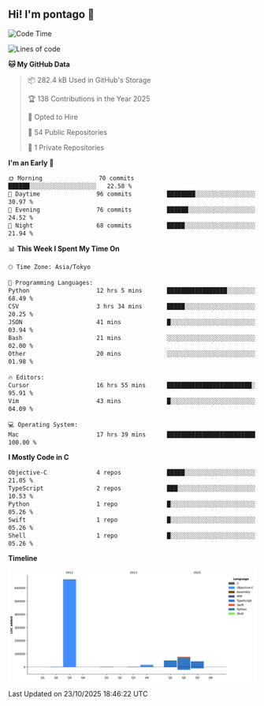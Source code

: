 ## Hi! I'm pontago 👋

<!--START_SECTION:waka-->
![Code Time](http://img.shields.io/badge/Code%20Time-705%20hrs%203%20mins-blue)

![Lines of code](https://img.shields.io/badge/From%20Hello%20World%20I%27ve%20Written-850.2%20thousand%20lines%20of%20code-blue)

**🐱 My GitHub Data** 

> 📦 282.4 kB Used in GitHub's Storage 
 > 
> 🏆 138 Contributions in the Year 2025
 > 
> 💼 Opted to Hire
 > 
> 📜 54 Public Repositories 
 > 
> 🔑 1 Private Repositories 
 > 
**I'm an Early 🐤** 

```text
🌞 Morning                70 commits          ██████░░░░░░░░░░░░░░░░░░░   22.58 % 
🌆 Daytime                96 commits          ████████░░░░░░░░░░░░░░░░░   30.97 % 
🌃 Evening                76 commits          ██████░░░░░░░░░░░░░░░░░░░   24.52 % 
🌙 Night                  68 commits          █████░░░░░░░░░░░░░░░░░░░░   21.94 % 
```


📊 **This Week I Spent My Time On** 

```text
🕑︎ Time Zone: Asia/Tokyo

💬 Programming Languages: 
Python                   12 hrs 5 mins       █████████████████░░░░░░░░   68.49 % 
CSV                      3 hrs 34 mins       █████░░░░░░░░░░░░░░░░░░░░   20.25 % 
JSON                     41 mins             █░░░░░░░░░░░░░░░░░░░░░░░░   03.94 % 
Bash                     21 mins             ░░░░░░░░░░░░░░░░░░░░░░░░░   02.00 % 
Other                    20 mins             ░░░░░░░░░░░░░░░░░░░░░░░░░   01.98 % 

🔥 Editors: 
Cursor                   16 hrs 55 mins      ████████████████████████░   95.91 % 
Vim                      43 mins             █░░░░░░░░░░░░░░░░░░░░░░░░   04.09 % 

💻 Operating System: 
Mac                      17 hrs 39 mins      █████████████████████████   100.00 % 
```

**I Mostly Code in C** 

```text
Objective-C              4 repos             █████░░░░░░░░░░░░░░░░░░░░   21.05 % 
TypeScript               2 repos             ███░░░░░░░░░░░░░░░░░░░░░░   10.53 % 
Python                   1 repo              █░░░░░░░░░░░░░░░░░░░░░░░░   05.26 % 
Swift                    1 repo              █░░░░░░░░░░░░░░░░░░░░░░░░   05.26 % 
Shell                    1 repo              █░░░░░░░░░░░░░░░░░░░░░░░░   05.26 % 
```



**Timeline**

![Lines of Code chart](https://raw.githubusercontent.com/pontago/pontago/main/assets/bar_graph.png)


 Last Updated on 23/10/2025 18:46:22 UTC
<!--END_SECTION:waka-->
